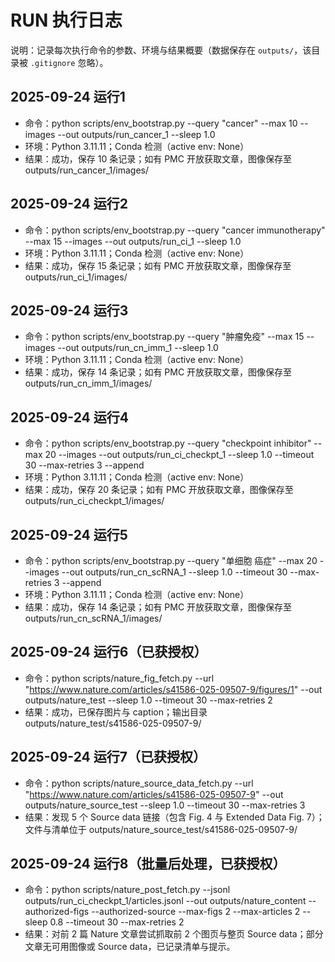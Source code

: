 # RUN 执行日志

说明：记录每次执行命令的参数、环境与结果概要（数据保存在 `outputs/`，该目录被 `.gitignore` 忽略）。

## 2025-09-24 运行1
- 命令：python scripts/env_bootstrap.py --query "cancer" --max 10 --images --out outputs/run_cancer_1 --sleep 1.0
- 环境：Python 3.11.11；Conda 检测（active env: None）
- 结果：成功，保存 10 条记录；如有 PMC 开放获取文章，图像保存至 outputs/run_cancer_1/images/

## 2025-09-24 运行2
- 命令：python scripts/env_bootstrap.py --query "cancer immunotherapy" --max 15 --images --out outputs/run_ci_1 --sleep 1.0
- 环境：Python 3.11.11；Conda 检测（active env: None）
- 结果：成功，保存 15 条记录；如有 PMC 开放获取文章，图像保存至 outputs/run_ci_1/images/

## 2025-09-24 运行3
- 命令：python scripts/env_bootstrap.py --query "肿瘤免疫" --max 15 --images --out outputs/run_cn_imm_1 --sleep 1.0
- 环境：Python 3.11.11；Conda 检测（active env: None）
- 结果：成功，保存 14 条记录；如有 PMC 开放获取文章，图像保存至 outputs/run_cn_imm_1/images/

## 2025-09-24 运行4
- 命令：python scripts/env_bootstrap.py --query "checkpoint inhibitor" --max 20 --images --out outputs/run_ci_checkpt_1 --sleep 1.0 --timeout 30 --max-retries 3 --append
- 环境：Python 3.11.11；Conda 检测（active env: None）
- 结果：成功，保存 20 条记录；如有 PMC 开放获取文章，图像保存至 outputs/run_ci_checkpt_1/images/

## 2025-09-24 运行5
- 命令：python scripts/env_bootstrap.py --query "单细胞 癌症" --max 20 --images --out outputs/run_cn_scRNA_1 --sleep 1.0 --timeout 30 --max-retries 3 --append
- 环境：Python 3.11.11；Conda 检测（active env: None）
- 结果：成功，保存 14 条记录；如有 PMC 开放获取文章，图像保存至 outputs/run_cn_scRNA_1/images/

## 2025-09-24 运行6（已获授权）
- 命令：python scripts/nature_fig_fetch.py --url "https://www.nature.com/articles/s41586-025-09507-9/figures/1" --out outputs/nature_test --sleep 1.0 --timeout 30 --max-retries 2
- 结果：成功，已保存图片与 caption；输出目录 outputs/nature_test/s41586-025-09507-9/

## 2025-09-24 运行7（已获授权）
- 命令：python scripts/nature_source_data_fetch.py --url "https://www.nature.com/articles/s41586-025-09507-9" --out outputs/nature_source_test --sleep 1.0 --timeout 30 --max-retries 3
- 结果：发现 5 个 Source data 链接（包含 Fig. 4 与 Extended Data Fig. 7）；文件与清单位于 outputs/nature_source_test/s41586-025-09507-9/

## 2025-09-24 运行8（批量后处理，已获授权）
- 命令：python scripts/nature_post_fetch.py --jsonl outputs/run_ci_checkpt_1/articles.jsonl --out outputs/nature_content --authorized-figs --authorized-source --max-figs 2 --max-articles 2 --sleep 0.8 --timeout 30 --max-retries 2
- 结果：对前 2 篇 Nature 文章尝试抓取前 2 个图页与整页 Source data；部分文章无可用图像或 Source data，已记录清单与提示。
